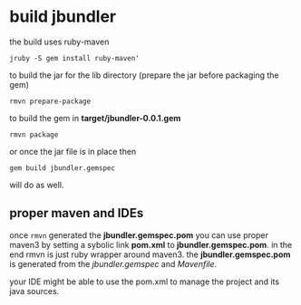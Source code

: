 # build jbundler #

the build uses ruby-maven

```jruby -S gem install ruby-maven'```

to build the jar for the lib directory (prepare the jar before packaging the gem)

```rmvn prepare-package```

to build the gem in **target/jbundler-0.0.1.gem**

```rmvn package```

or once the jar file is in place then

```gem build jbundler.gemspec```

will do as well.

## proper maven and IDEs ##

once ```rmvn``` generated the **jbundler.gemspec.pom** you can use proper maven3 by setting a sybolic link **pom.xml** to **jbundler.gemspec.pom**. in the end rmvn is just ruby wrapper around maven3. the **jbundler.gemspec.pom** is generated from the *jbundler.gemspec* and *Mavenfile*. 

your IDE might be able to use the pom.xml to manage the project and its java sources.


